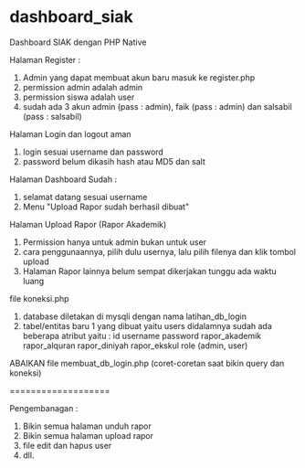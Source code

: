 # dashboard_siak
Dashboard SIAK dengan PHP Native

Halaman Register :
1. Admin yang dapat membuat akun baru masuk ke register.php
2. permission admin adalah admin
3. permission siswa adalah user
4. sudah ada 3 akun admin (pass : admin), faik (pass : admin) dan salsabil (pass : salsabil)

Halaman Login dan logout aman
1. login sesuai username dan password
2. password belum dikasih hash atau MD5 dan salt

Halaman Dashboard 
Sudah :
1. selamat datang sesuai username
2. Menu "Upload Rapor sudah berhasil dibuat"

Halaman Upload Rapor (Rapor Akademik)
1. Permission hanya untuk admin bukan untuk user
2. cara penggunaannya, pilih dulu usernya, lalu pilih filenya dan klik tombol upload
3. Halaman Rapor lainnya belum sempat dikerjakan tunggu ada waktu luang

file koneksi.php
1. database diletakan di mysqli dengan nama latihan_db_login
2. tabel/entitas baru 1 yang dibuat yaitu users didalamnya sudah ada beberapa atribut yaitu :
id
username
password
rapor_akademik
rapor_alquran
rapor_diniyah
rapor_ekskul
role (admin, user)

ABAIKAN file membuat_db_login.php (coret-coretan saat bikin query dan koneksi)

===================

Pengembanagan :
1. Bikin semua halaman unduh rapor
2. Bikin semua halaman upload rapor
3. file edit dan hapus user
4. dll.
